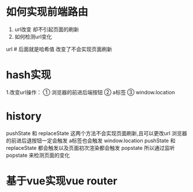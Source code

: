 # 如何实现前端路由

1. url改变 却不引起页面的刷新
2. 如何检测url变化
  
url # 后面就是哈希值  改变了不会实现页面刷新

# hash实现
1.改变url操作：
① 浏览器的前进后端按钮
② a标签
③ window.location

# history
pushState 和 replaceState 这两个方法不会实现页面刷新,且可以更改url
浏览器的前进后退按钮一定会触发  a标签也会触发 window.location pushState 和 replaceState 都会触发以及页面初次渲染都会触发 popstate 
所以通过监听popstate 来检测页面的变化

# 基于vue实现vue router
